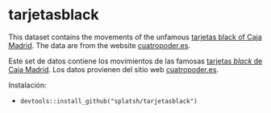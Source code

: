 # tarjetasblack

This dataset contains the movements of the unfamous [tarjetas black of Caja Madrid](http://www.theguardian.com/business/2014/oct/09/former-caja-directors-accused-credit-card-misuse-bankia). The data are from the website [cuatropoder.es](http://www.cuartopoder.es/multimedia/2014/10/11/gastos-de-los-exdirectivos-de-caja-madrid-uno-a-uno-con-las-tarjetas-negras-tabla/3403).

Este set de datos contiene los movimientos de las famosas [tarjetas *black* de Caja Madrid](http://es.wikipedia.org/wiki/Caja_Madrid#Caso_de_las_Tarjetas_.22opacas.22). Los datos provienen del sitio web [cuatropoder.es](http://www.cuartopoder.es/multimedia/2014/10/11/gastos-de-los-exdirectivos-de-caja-madrid-uno-a-uno-con-las-tarjetas-negras-tabla/3403).

Instalación:

* `devtools::install_github("splatsh/tarjetasblack")`
